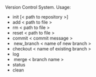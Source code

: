 Version Control System. Usage:
* init [< path to repository >]
* add < path to file >
* rm < path to file >
* reset < path to file > 
* commit < commit message > 
*  new_branch < name of new branch > 
* checkout < name of existing branch > 
* log
*  merge < branch name >
* status
* clean
